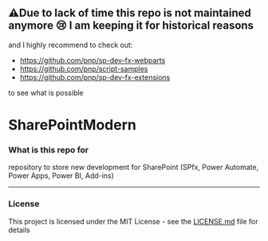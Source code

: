 ## ⚠️Due to lack of time this repo is not maintained anymore 😢 I am keeping it for historical reasons 

and I highly recommend to check out:
- https://github.com/pnp/sp-dev-fx-webparts
- https://github.com/pnp/script-samples
- https://github.com/pnp/sp-dev-fx-extensions

to see what is possible 


# SharePointModern

### What is this repo for
repository to store new development for SharePoint (SPfx, Power Automate, Power Apps, Power BI, Add-ins)

___
### License 

This project is licensed under the MIT License - see the [LICENSE.md](LICENSE.md) file for details
